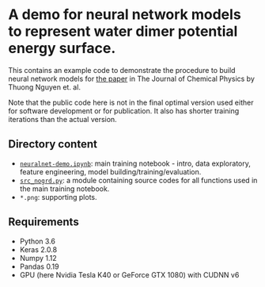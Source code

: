 A demo for neural network models to represent water dimer potential energy surface. 
=========================
This contains an example code to demonstrate the procedure to build neural network models for [the paper](https://aip.scitation.org/doi/10.1063/1.5024577) in The Journal of Chemical Physics by Thuong Nguyen et. al. 

Note that the public code here is not in the final optimal version used either for software development or for publication. It also has shorter training iterations than the actual version. 

## Directory content
* [`neuralnet-demo.ipynb`](https://github.com/ThuongTNguyen/neural-network-demo/blob/master/neuralnet-demo.ipynb): main training notebook - intro, data exploratory, feature engineering, model building/training/evaluation.
* [`src_nogrd.py`](https://github.com/ThuongTNguyen/neural-network-demo/blob/master/src_nogrd.py): a module containing source codes for all functions used in the main training notebook.
* `*.png`: supporting plots.

## Requirements
- Python 3.6
- Keras 2.0.8
- Numpy 1.12
- Pandas 0.19
- GPU (here Nvidia Tesla K40 or GeForce GTX 1080) with CUDNN v6

